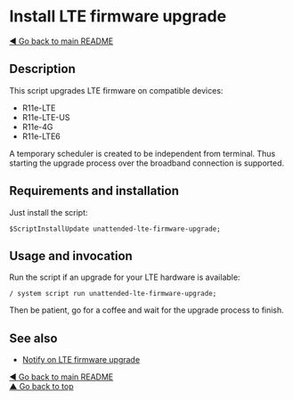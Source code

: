 # Install LTE firmware upgrade

[◀ Go back to main README](../)

## Description

This script upgrades LTE firmware on compatible devices:

* R11e-LTE
* R11e-LTE-US
* R11e-4G
* R11e-LTE6

A temporary scheduler is created to be independent from terminal. Thus starting the upgrade process over the broadband connection is supported.

## Requirements and installation

Just install the script:

```text
$ScriptInstallUpdate unattended-lte-firmware-upgrade;
```

## Usage and invocation

Run the script if an upgrade for your LTE hardware is available:

```text
/ system script run unattended-lte-firmware-upgrade;
```

Then be patient, go for a coffee and wait for the upgrade process to finish.

## See also

* [Notify on LTE firmware upgrade](check-lte-firmware-upgrade.md)

[◀ Go back to main README](../)  
[▲ Go back to top](unattended-lte-firmware-upgrade.md#top)

